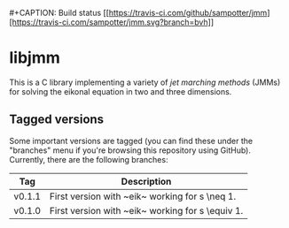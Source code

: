 #+CAPTION: Build status
[[https://travis-ci.com/github/sampotter/jmm][https://travis-ci.com/sampotter/jmm.svg?branch=bvh]]

# libjmm

This is a C library implementing a variety of *jet marching methods*
(JMMs) for solving the eikonal equation in two and three dimensions.

## Tagged versions

Some important versions are tagged (you can find these under the
"branches" menu if you're browsing this repository using
GitHub). Currently, there are the following branches:

| Tag    | Description                                      |
|--------|--------------------------------------------------|
| v0.1.1 | First version with ~eik~ working for s \neq 1.   |
| v0.1.0 | First version with ~eik~ working for s \equiv 1. |
